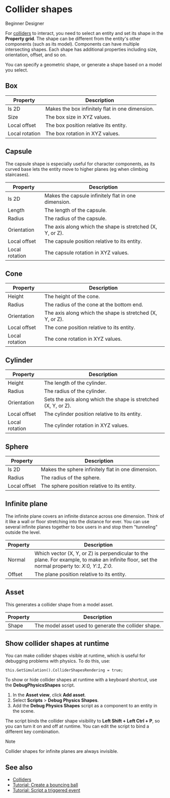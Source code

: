 # Collider shapes

<span class="label label-doc-level">Beginner</span>
<span class="label label-doc-audience">Designer</span>

For [colliders](colliders.md) to interact, you need to select an entity and set its shape in the **Property grid**. The shape can be different from the entity's other components (such as its model). Components can have multiple intersecting shapes. Each shape has additional properties including size, orientation, offset, and so on.

You can specify a geometric shape, or generate a shape based on a model you select.

## Box

| Property       | Description |
| -------------- |-------------| 
| Is 2D | Makes the box infinitely flat in one dimension. |
| Size    | The box size in XYZ values. |
| Local offset     | The box position relative its entity.|
| Local rotation      | The box rotation in XYZ values.|

## Capsule

The capsule shape is especially useful for character components, as its curved base lets the entity move to higher planes (eg when climbing staircases).

| Property       | Description |
| -------------- |-------------| 
| Is 2D | Makes the capsule infinitely flat in one dimension.|
| Length | The length of the capsule.|
| Radius | The radius of the capsule.|
| Orientation | The axis along which the shape is stretched (X, Y, or Z).|
| Local offset     | The capsule position relative to its entity.|
| Local rotation      | The capsule rotation in XYZ values.|

## Cone

| Property       | Description |
| -------------- |-------------| 
| Height | The height of the cone.|
| Radius | The radius of the cone at the bottom end.|
| Orientation | The axis along which the shape is stretched (X, Y, or Z).|
| Local offset     | The cone position relative to its entity.|
| Local rotation      | The cone rotation in XYZ values.|

## Cylinder

| Property       | Description |
| -------------- |-------------| 
| Height | The length of the cylinder.|
| Radius | The radius of the cylinder.|
| Orientation | Sets the axis along which the shape is stretched (X, Y, or Z).|
| Local offset     | The cylinder position relative to its entity.|
| Local rotation      | The cylinder  rotation in XYZ values.|

## Sphere

| Property       | Description |
| -------------- |-------------| 
| Is 2D | Makes the sphere infinitely flat in one dimension. |
| Radius | The radius of the sphere.|
| Local offset     | The sphere position relative to its entity.|

## Infinite plane

The infinite plane covers an infinite distance across one dimension.
Think of it like a wall or floor stretching into the distance for ever.
You can use several infinite planes together to box users in and stop them "tunneling" outside the level.

| Property       | Description |
| -------------- |-------------| 
| Normal  | Which vector (X, Y, or Z) is perpendicular to the plane. For example, to make an infinite floor, set the normal property to: _X:0, Y:1, Z:0_. |
| Offset     | The plane position relative to its entity.|

## Asset

This generates a collider shape from a model asset.

| Property       | Description |
| -------------- |-------------| 
| Shape | The model asset used to generate the collider shape.|

## Show collider shapes at runtime
You can make collider shapes visible at runtime, which is useful for debugging problems with physics. To do this, use:

``
this.GetSimulation().ColliderShapesRendering = true;
``

To show or hide collider shapes at runtime with a keyboard shortcut, use the **DebugPhysicsShapes** script.

1. In the **Asset view**, click **Add asset**.
2. Select **Scripts** > **Debug Physics Shapes**.
3. Add the **Debug Physics Shapes** script as a component to an entity in the scene.

The script binds the collider shape visibility to **Left Shift + Left Ctrl + P**, so you can turn it on and off at runtime.
You can edit the script to bind a different key combination.

> [!Note]
> Collider shapes for infinite planes are always invisible.

## See also
* [Colliders](colliders.md)
* [Tutorial: Create a bouncing ball](create-a-bouncing-ball.md)
* [Tutorial: Script a triggered event](script-a-triggered-event.md)